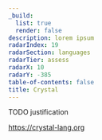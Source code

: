 ```yaml
---
_build:
  list: true
  render: false
description: lorem ipsum
radarIndex: 19
radarSection: languages
radarTier: assess
radarX: 10
radarY: -385
table-of-contents: false
title: Crystal
---
```


TODO justification

<https://crystal-lang.org>
